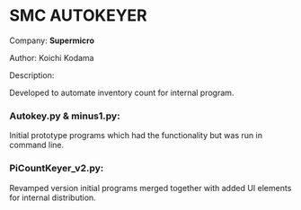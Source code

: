 # SMC AUTOKEYER
Company: **Supermicro**

Author: Koichi Kodama

Description:

Developed to automate inventory count for internal program.

### Autokey.py & minus1.py:

Initial prototype programs which had the functionality but was run in command line.

### PiCountKeyer_v2.py:

Revamped version initial programs merged together with added UI elements for internal distribution.


